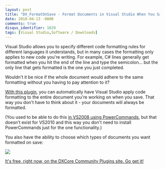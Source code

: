 ```yaml
---
layout: post
title: "DX_FormatOnSave - Format Documents in Visual Studio When You Save"
date: 2010-04-13 -0800
comments: true
disqus_identifier: 1629
tags: [Visual Studio,Software / Downloads]
---
```

Visual Studio allows you to specify different code formatting rules for
different languages it understands, but in many cases the formatting
only applies to new code you're writing. For example, C\# lines
generally get formatted when you hit the end of the line and type the
semicolon... but the only line that gets formatted is the one you just
completed.

Wouldn't it be nice if the whole document would adhere to the same
formatting without you having to pay attention to it?

[With this
plugin](http://code.google.com/p/dxcorecommunityplugins/wiki/DX_FormatOnSave),
you can automatically have Visual Studio apply code formatting to the
entire document you're working on when you save. That way you don't have
to think about it - your documents will always be formatted.

(You used to be able to do this [in VS2008 using
PowerCommands](http://code.msdn.microsoft.com/PowerCommands), but that
doesn't exist for VS2010 and this way you don't need to install
PowerCommands just for the one functionality.)

You also have the ability to choose which types of documents you want
formatted on save:

![](https://dxcorecommunityplugins.googlecode.com/svn/trunk/DX_FormatOnSave/screenshots/options.png)

[It's free, right now, on the DXCore Community Plugins site. Go get
it!](http://code.google.com/p/dxcorecommunityplugins/wiki/DX_FormatOnSave)

